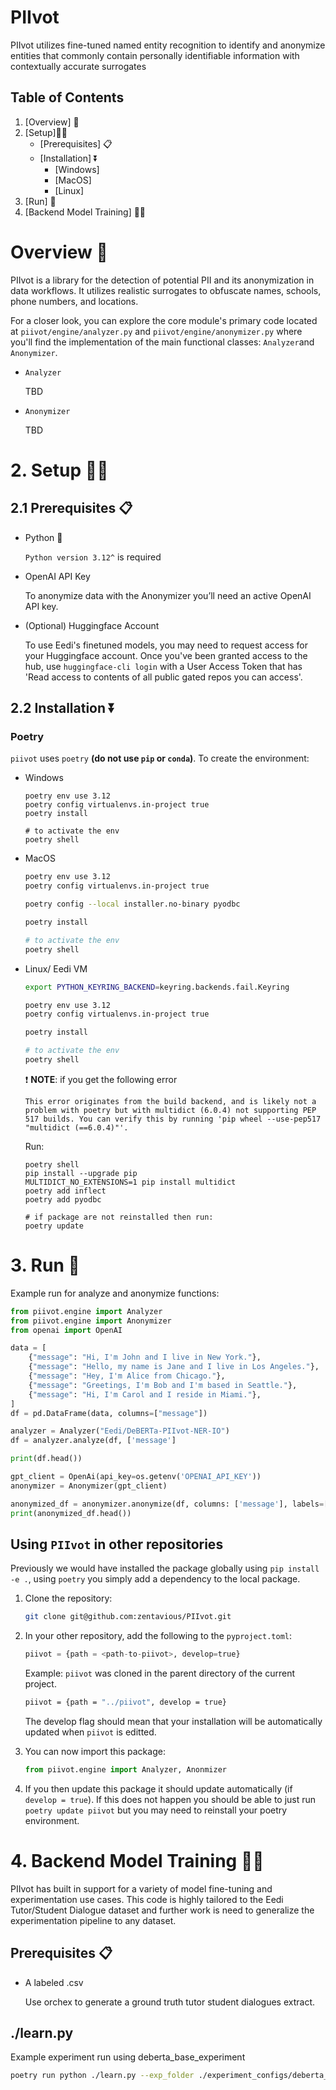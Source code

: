 # PIIvot
PIIvot utilizes fine-tuned named entity recognition to identify and anonymize entities that commonly contain personally identifiable information with contextually accurate surrogates


## Table of Contents

1. [Overview] 📖
2. [Setup]🧑‍🔬
    - [Prerequisites] 📋
    - [Installation] ⏬
        - [Windows]
        - [MacOS]
        - [Linux]
3. [Run] 🏃
4. [Backend Model Training] 🏋️‍♂️

# Overview <a id="overview"></a> 📖

PIIvot is a library for the detection of potential PII and its anonymization in data workflows. It utilizes realistic surrogates to obfuscate names, schools, phone numbers, and locations.

For a closer look, you can explore the core module's primary code located at `piivot/engine/analyzer.py` and `piivot/engine/anonymizer.py` where you'll find the implementation of the main functional classes: `Analyzer`and `Anonymizer`.

- `Analyzer`
    
    TBD
    
- `Anonymizer`
    
    TBD
    

# 2. Setup <a id="setup"></a> 🧑‍🔬

## 2.1 Prerequisites <a id="prereq"></a> 📋

- Python 🐍
    
    `Python version 3.12^` is required
    
- OpenAI API Key
    
    To anonymize data with the Anonymizer you’ll need an active OpenAI API key.

- (Optional) Huggingface Account
  
    To use Eedi's finetuned models, you may need to request access for your Huggingface account. Once you've been granted access to the hub, use `huggingface-cli login` with a User Access Token that has 'Read access to contents of all public gated repos you can access'.
## 2.2 Installation <a id="installation"></a> ⏬

### Poetry

`piivot` uses `poetry` **(do not use `pip` or `conda`)**.
To create the environment:

- Windows <a id="windows"></a>
    
    ```
    poetry env use 3.12
    poetry config virtualenvs.in-project true
    poetry install
    
    # to activate the env
    poetry shell
    
    ```
    
- MacOS <a id="mac"></a>
    
    ```bash
    poetry env use 3.12
    poetry config virtualenvs.in-project true
    
    poetry config --local installer.no-binary pyodbc
    
    poetry install
    
    # to activate the env
    poetry shell
    
    ```
    
- Linux/ Eedi VM <a id="linux"></a>
    
    ```bash
    export PYTHON_KEYRING_BACKEND=keyring.backends.fail.Keyring
    
    poetry env use 3.12
    poetry config virtualenvs.in-project true
    
    poetry install
    
    # to activate the env
    poetry shell
    
    ```
    
    ❗ **NOTE**:
    if you get the following error
    
    ```
    This error originates from the build backend, and is likely not a problem with poetry but with multidict (6.0.4) not supporting PEP 517 builds. You can verify this by running 'pip wheel --use-pep517 "multidict (==6.0.4)"'.
    
    ```
    
    Run:
    
    ```
    poetry shell
    pip install --upgrade pip
    MULTIDICT_NO_EXTENSIONS=1 pip install multidict
    poetry add inflect
    poetry add pyodbc
    
    # if package are not reinstalled then run:
    poetry update
    
    ```
    

# 3. Run 🏃<a id="run"></a>

Example run for analyze and anonymize functions:

```python
from piivot.engine import Analyzer
from piivot.engine import Anonymizer
from openai import OpenAI

data = [
    {"message": "Hi, I'm John and I live in New York."},
    {"message": "Hello, my name is Jane and I live in Los Angeles."},
    {"message": "Hey, I'm Alice from Chicago."},
    {"message": "Greetings, I'm Bob and I'm based in Seattle."},
    {"message": "Hi, I'm Carol and I reside in Miami."},
]
df = pd.DataFrame(data, columns=["message"])

analyzer = Analyzer("Eedi/DeBERTa-PIIvot-NER-IO")
df = analyzer.analyze(df, ['message']

print(df.head())

gpt_client = OpenAi(api_key=os.getenv('OPENAI_API_KEY'))
anonymizer = Anonymizer(gpt_client)

anonymized_df = anonymizer.anonymize(df, columns: ['message'], labels=['message_labels'])
print(anonymized_df.head())
```

## Using `PIIvot` in other repositories <a id=otherRepo></a>

Previously we would have installed the package globally using `pip install -e .`, using `poetry` you simply add a dependency to the local package.

1. Clone the repository:
    
    ```bash
    git clone git@github.com:zentavious/PIIvot.git
    
    ```
    
2. In your other repository, add the following to the `pyproject.toml`:
    
    ```python
    piivot = {path = <path-to-piivot>, develop=true}
    
    ```
    
    Example:
    `piivot` was cloned in the parent directory of the current project.
    
    ```bash
    piivot = {path = "../piivot", develop = true}
    
    ```
    
    The develop flag should mean that your installation will be automatically updated when `piivot` is editted.
    
3. You can now import this package:
    
    ```python
    from piivot.engine import Analyzer, Anonmizer
    
    ```
    
5. If you then update this package it should update automatically (if `develop = true`). If this does not happen you should be able to just run `poetry update piivot` but you may need to reinstall your poetry environment.

# 4. Backend Model Training 🏋️‍♂️<a id="experimentation"></a>

PIIvot has built in support for a variety of model fine-tuning and experimentation use cases. This code is highly tailored to the Eedi Tutor/Student Dialogue dataset and further work is need to generalize the experimentation pipeline to any dataset.

## Prerequisites <a id="prereq"></a> 📋

- A labeled .csv

    Use orchex to generate a ground truth tutor student dialogues extract.

## ./learn.py

Example experiment run using deberta_base_experiment

```bash
poetry run python ./learn.py --exp_folder ./experiment_configs/deberta_base_experiment

```


